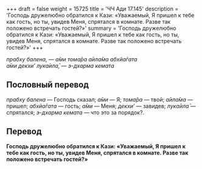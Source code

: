 +++
draft = false
weight = 15725
title = 'ЧЧ Ади 17.145'
description = 'Господь дружелюбно обратился к Кази: «Уважаемый, Я пришел к тебе как гость, но ты, увидев Меня, спрятался в комнате. Разве так положено встречать гостей?»'
summary = 'Господь дружелюбно обратился к Кази: «Уважаемый, Я пришел к тебе как гость, но ты, увидев Меня, спрятался в комнате. Разве так положено встречать гостей?»'
+++

_прабху балена, — а̄ми тома̄ра а̄ила̄ма абхйа̄гата  
а̄ми декхи’ лука̄ила̄, — э-дхарма кемата_

## Пословный перевод

_прабху_ _балена_ — Господь сказал; _а̄ми_ — Я; _тома̄ра_ — твой; _а̄ила̄ма_ — пришел; _абхйа̄гата_ — гость; _а̄ми_ — Меня; _декхи’_ — завидев; _лука̄ила̄_ — спрятался; _э_\-_дхарма_ _кемата_ — что это за порядок?.

## Перевод

**Господь дружелюбно обратился к Кази: «Уважаемый, Я пришел к тебе как гость, но ты, увидев Меня, спрятался в комнате. Разве так положено встречать гостей?»**
